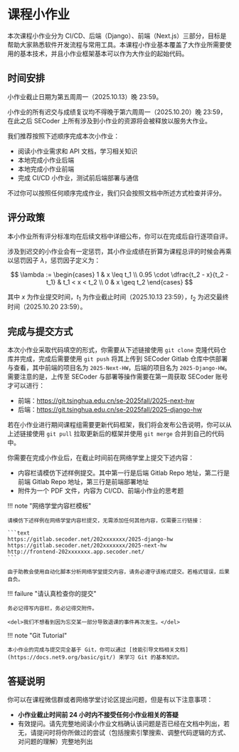# 课程小作业

本次课程小作业分为 CI/CD、后端（Django）、前端（Next.js）三部分，目标是帮助大家熟悉软件开发流程与常用工具。本课程小作业基本覆盖了大作业所需要使用的基本技术，并且小作业框架基本可以作为大作业的起始代码。

## 时间安排

小作业截止日期为第五周周一（2025.10.13）晚 23:59。

小作业的所有迟交与成绩复议均不得晚于第六周周一（2025.10.20）晚 23:59，在此之后 SECoder 上所有涉及到小作业的资源将会被释放以服务大作业。

我们推荐按照下述顺序完成本次小作业：

- 阅读小作业需求和 API 文档，学习相关知识
- 本地完成小作业后端
- 本地完成小作业前端
- 完成 CI/CD 小作业，测试前后端部署与通信

不过你可以按照任何顺序完成作业，我们只会按照文档中所述方式检查并评分。

## 评分政策

本小作业所有评分标准均在后续文档中详细公布，你可以在完成后自行逐项自评。

涉及到迟交的小作业会有一定惩罚，其小作业成绩在折算为课程总评的时候会再乘以惩罚因子 $\lambda$，惩罚因子定义为：

$$
\lambda := \begin{cases}
1 & x \leq t_1 \\
0.95 \cdot \dfrac{t_2 - x}{t_2 - t_1} & t_1 < x < t_2 \\
0 & x \geq t_2
\end{cases}
$$

其中 $x$ 为作业提交时间，$t_1$ 为作业截止时间（2025.10.13 23:59），$t_2$ 为迟交最终时间（2025.10.20 23:59）。

## 完成与提交方式

本次小作业采取代码填空的形式，你需要从下述链接使用 `git clone` 克隆代码仓库并完成，完成后需要使用 `git push` 将其上传到 SECoder Gitlab 仓库中供部署与查看，其中前端的项目名为 `2025-Next-HW`，后端的项目名为 `2025-Django-HW`。需要注意的是，上传至 SECoder 与部署等操作需要在第一周获取 SECoder 账号才可以进行：

- 前端：https://git.tsinghua.edu.cn/se-2025fall/2025-next-hw
- 后端：https://git.tsinghua.edu.cn/se-2025fall/2025-django-hw

若在小作业进行期间课程组需要更新代码框架，我们将会发布公告说明，你可以从上述链接使用 `git pull` 拉取更新后的框架并使用 `git merge` 合并到自己的代码中。

你需要在完成小作业后，在截止时间前在网络学堂上提交下述内容：

- 内容栏请模仿下述样例提交。其中第一行是后端 Gitlab Repo 地址，第二行是前端 Gitlab Repo 地址，第三行是前端部署地址
- 附件为一个 PDF 文件，内容为 CI/CD、前端小作业的思考题

!!! note "网络学堂内容栏模板"

    请模仿下述样例在网络学堂内容栏提交，无需添加任何其他内容，仅需要三行链接：

    ```text
    https://gitlab.secoder.net/202xxxxxxx/2025-django-hw
    https://gitlab.secoder.net/202xxxxxxx/2025-next-hw
    http://frontend-202xxxxxxx.app.secoder.net/
    ```

    由于助教会使用自动化脚本分析网络学堂提交内容，请务必遵守该格式提交。若格式错误，后果自负。

!!! failure "请认真检查你的提交"

    务必记得写内容栏，务必记得交附件。

    <del>我们不想看到因为忘交某一部分导致退课的事件再次发生。</del>

!!! note "Git Tutorial"

    本小作业的完成与提交完全基于 Git，你可以通过 [技能引导文档相关文档](https://docs.net9.org/basic/git/) 来学习 Git 的基本知识。

## 答疑说明

你可以在课程微信群或者网络学堂讨论区提出问题，但是有以下注意事项：

- **小作业截止时间前 24 小时内不接受任何小作业相关的答疑**
- 有效提问。请先完整地阅读小作业文档确认该问题是否已经在文档中列出，若无，请提问时将你所做过的尝试（包括搜索引擎搜索、调整代码逻辑的方式、对问题的理解）完整地列出